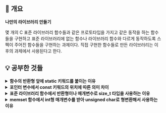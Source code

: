 ## 📘 개요
<b>나만의 라이브러리 만들기</b>

몇 개의 C 표준 라이브러리 함수들과 같은 프로토타입을 가지고 같은 동작을 하는 함수들을 구현하고 표준 라이브러리에 없는 함수나 라이브러리 함수와 다르게 동작하도록 스펙이 주어진 함수들을 구현하는 과제이다. 직접 구현한 함수들로 만든 라이브러리는 이후의 과제에서 사용된다고 한다.

## 💡 공부한 것들

<details>
<summary><b>함수의 반환형 앞에 static 키워드를 붙이는 이유</b></summary>
 
 - 반환형 앞에 static 키워드를 붙이면 그 함수는 정적 함수가 되어 해당 소스파일 내부에서만 사용 가능한 함수가 된다.
 - 프로젝트를 여러명의 개발자가 나누어 개발하는 경우, 각자 작성한 소스파일에서 함수 이름이 중복되는 경우를 피하기 위해서 사용한다.
 - 함수 이름이 중복되는 경우 목적 파일을 만드는 것에는 문제가 없지만 만들어진 목적파일들을 링크하는 과정에서 오류가 발생한다.
<br>
</details>

<details>
<summary><b>포인터 변수에서 const 키워드의 위치에 따른 의미 차이</b></summary>

 - 변수 앞에 const 키워드를 붙이면 해당 변수는 상수로 취급한다.
 - 즉, 변수 선언시에만 초기값을 할당할 수 있고 그 후에는 값을 변경할 수 없게 된다. 
 - 이러한 const 키워드를 포인터 변수 앞에 붙일 때는 아래와 같이 그 위치에 따라 의미가 조금 다르다.
 ```c
 char c1 = 'a';
 char c2 = 'b';

 const char *p1 = &c1; //const char *는 char const *와 같은 의미이다.
 char *const p2 = &c1;
 const char *const p3 = &c1;

 p1 = &c2; //정상적으로 컴파일
 *p1 = 'c'; //컴파일 에러

 *p2 = 'c'; //정상적으로 컴파일
 p2 = &c2; //컴파일 에러

 p3 = &c2; //컴파일 에러
 *p3 = 'c'; //컴파일 에러
 ```
<br>
</details>

<details>
<summary><b>표준 라이브러리 함수에서 반환형이나 매개변수로 size_t 타입을 사용하는 이유</b></summary>

 - size_t는 부호없는 정수 자료형으로 32비트 운영체제에서는 4바이트, 64비트 운영체제에서는 8바이트의 크기를 갖는다.
 - 하지만 unsigned int는 운영체제가 32비트이던 64비트이던 4바이트의 크기를 갖는다.
 - 따라서 운영체제에 따라 가능한 가장 큰 범위의 부호없는 정수형을 사용하고 싶을 때는 size_t를 사용한다.
 > 참고: [데이터 형식 범위](https://learn.microsoft.com/ko-kr/cpp/cpp/data-type-ranges?view=msvc-170)
<br>
</details>

<details>
<summary><b>memset 함수에서 int형 매개변수를 받아 unsigned char로 형변환해서 사용하는 이유</b></summary>

 - C99 표준 이전인 K&R 방식에서는 함수를 정의할 때 리턴타입이나 매개변수의 타입을 명시하지 않고 모두 int로 인식하는 ‘implicit int rule’이 적용되었다.
 - 또한 int로 받은 매개변수를 다른 타입으로 변환하고 싶으면 함수의 중괄호 밖에서 자료형을 명시해 주었다.
 - 결론적으로 이 시절의 관습이 남아있는 함수라서 그렇다.
 > 참고: [80년대 C언어는 어땠을까?](https://80000coding.oopy.io/31f3b397-1483-4a75-9d88-c99284e7f3ca)
<br>
</details>
